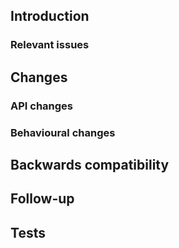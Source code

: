 ## Introduction
<!-- Explain existing problems or why this pull request is necessary -->

### Relevant issues
<!-- List relevant issues here -->
<!--

* Fixes #1
* Fixes #2

-->

## Changes
### API changes
<!-- Any additions to the API that should be documented in release notes? -->

### Behavioural changes
<!-- Any change in how the server behaves, or its performance? -->

## Backwards compatibility
<!-- Any possible backwards incompatible changes? How are they solved, or how can they be solved? -->

## Follow-up
<!-- Suggest any actions to be done before/after merging this pull request -->

## Tests
<!-- Attach scripts or actions to test this pull request, as well as the result -->
